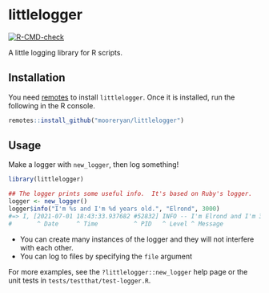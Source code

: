 # littlelogger

[![R-CMD-check](https://github.com/mooreryan/littlelogger/workflows/R-CMD-check/badge.svg)](https://github.com/mooreryan/littlelogger/actions)

A little logging library for R scripts.

## Installation

You need [remotes](https://github.com/r-lib/remotes) to install `littlelogger`. Once it is installed, run the following in the R console.

```r
remotes::install_github("mooreryan/littlelogger")
```

## Usage

Make a logger with `new_logger`, then log something!

```r
library(littlelogger)

## The logger prints some useful info.  It's based on Ruby's logger.
logger <- new_logger()
logger$info("I'm %s and I'm %d years old.", "Elrond", 3000)
#=> I, [2021-07-01 18:43:33.937682 #52832] INFO -- I'm Elrond and I'm 3000 years old.
#       ^ Date     ^ Time          ^ PID   ^ Level ^ Message
```

- You can create many instances of the logger and they will not interfere with each other.
- You can log to files by specifying the `file` argument

For more examples, see the `?littlelogger::new_logger` help page or the unit tests in `tests/testthat/test-logger.R`.
